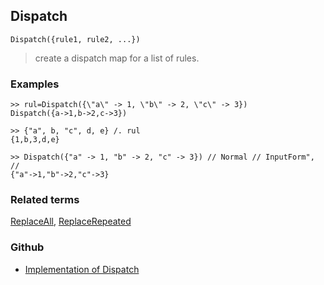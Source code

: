 ## Dispatch

```
Dispatch({rule1, rule2, ...})
```

> create a dispatch map for a list of rules.
  
 
### Examples

```
>> rul=Dispatch({\"a\" -> 1, \"b\" -> 2, \"c\" -> 3})
Dispatch({a->1,b->2,c->3})

>> {"a", b, "c", d, e} /. rul
{1,b,3,d,e}
        
>> Dispatch({"a" -> 1, "b" -> 2, "c" -> 3}) // Normal // InputForm", //
{"a"->1,"b"->2,"c"->3}
```

### Related terms 
[ReplaceAll](ReplaceAll.md), [ReplaceRepeated](ReplaceRepeated.md)

### Github

* [Implementation of Dispatch](https://github.com/axkr/symja_android_library/blob/master/symja_android_library/matheclipse-core/src/main/java/org/matheclipse/core/builtin/ListFunctions.java#L2315) 
